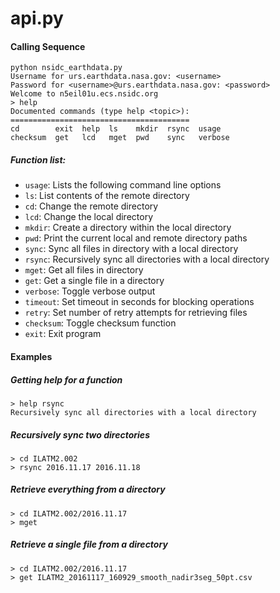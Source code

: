 api.py
======

#### Calling Sequence
```
python nsidc_earthdata.py
Username for urs.earthdata.nasa.gov: <username>
Password for <username>@urs.earthdata.nasa.gov: <password>
Welcome to n5eil01u.ecs.nsidc.org
> help
Documented commands (type help <topic>):
========================================
cd        exit  help  ls    mkdir  rsync  usage
checksum  get   lcd   mget  pwd    sync   verbose
```

##### Function list:
 - `usage`: Lists the following command line options
 - `ls`: List contents of the remote directory
 - `cd`: Change the remote directory
 - `lcd`: Change the local directory
 - `mkdir`: Create a directory within the local directory
 - `pwd`: Print the current local and remote directory paths
 - `sync`: Sync all files in directory with a local directory
 - `rsync`: Recursively sync all directories with a local directory
 - `mget`: Get all files in directory
 - `get`: Get a single file in a directory
 - `verbose`: Toggle verbose output
 - `timeout`: Set timeout in seconds for blocking operations
 - `retry`: Set number of retry attempts for retrieving files
 - `checksum`: Toggle checksum function
 - `exit`: Exit program

#### Examples
##### Getting help for a function
```
> help rsync
Recursively sync all directories with a local directory
```
##### Recursively sync two directories
```
> cd ILATM2.002
> rsync 2016.11.17 2016.11.18
```
##### Retrieve everything from a directory
```
> cd ILATM2.002/2016.11.17
> mget
```
##### Retrieve a single file from a directory
```
> cd ILATM2.002/2016.11.17
> get ILATM2_20161117_160929_smooth_nadir3seg_50pt.csv
```
